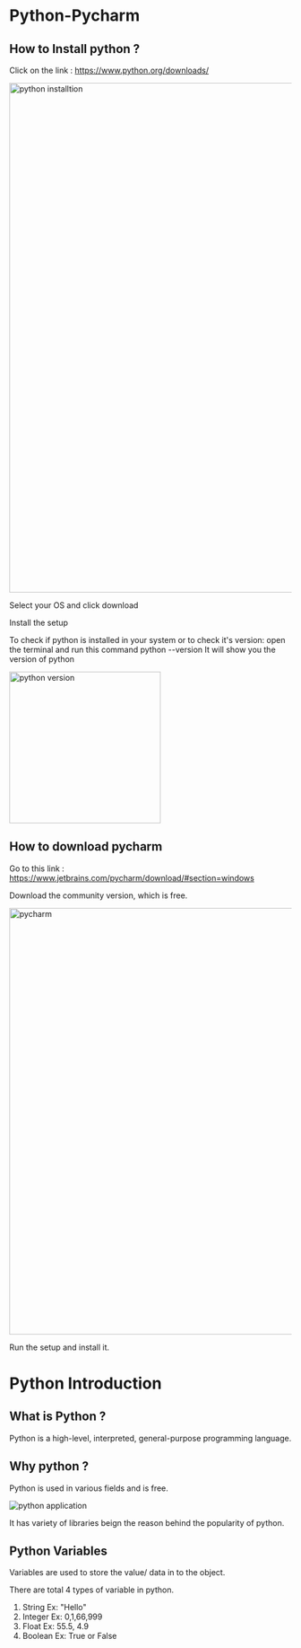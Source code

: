 # Python-Pycharm


## How to Install python ?
Click on the link : https://www.python.org/downloads/ 

<img width="908" alt="python installtion " src="https://user-images.githubusercontent.com/110182832/181591377-bdc80bfc-2e62-421e-8d9f-b672c46b3f54.png">


Select your OS and click download

Install the setup 

To check if python is installed in your system or to check it's version:
open the terminal and run this command
python --version 
It will show you the version of python 

<img width="270" alt="python version" src="https://user-images.githubusercontent.com/110182832/181590440-f99ac438-fbf2-4d16-8ef7-8cf5acce6044.png">




## How to download pycharm 
Go to this link : https://www.jetbrains.com/pycharm/download/#section=windows

Download the community version, which is free.

<img width="760" alt="pycharm" src="https://user-images.githubusercontent.com/110182832/181591434-46ce20b8-5bbf-476a-ad9c-507e497b2a34.png">


Run the setup and install it.

# Python Introduction 

## What is Python ?
Python is a high-level, interpreted, general-purpose programming language.

## Why python ?
Python is used in various fields and is free.

![python application](https://user-images.githubusercontent.com/110182832/181594361-98f3ccb1-f22d-4182-a6d3-1a58f2031100.jpg)


It has variety of libraries beign the reason behind the popularity of python.


## Python Variables
Variables are used to store the value/ data in to the object.

There are total 4 types of variable in python.
1) String  Ex: "Hello"
2) Integer Ex: 0,1,66,999
3) Float Ex: 55.5, 4.9
4) Boolean Ex: True or False

